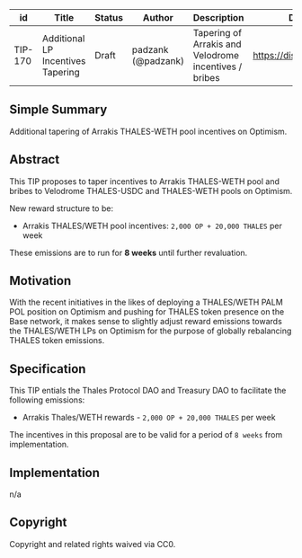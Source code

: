 | id | Title | Status | Author | Description | Discussions to | Created |
| ----------- | ----------- | ----------- | ----------- | ----------- | ----------- | ----------- |
| TIP-170 | Additional LP Incentives Tapering | Draft | padzank (@padzank) | Tapering of Arrakis and Velodrome incentives / bribes | https://discord.gg/rPpPcMXSeU | 2023-09-05


## Simple Summary

Additional tapering of Arrakis THALES-WETH pool incentives on Optimism.

## Abstract

This TIP proposes to taper incentives to Arrakis THALES-WETH pool and bribes to Velodrome THALES-USDC and THALES-WETH pools on Optimism.
  
New reward structure to be:  
  
- Arrakis THALES/WETH pool incentives: `2,000 OP + 20,000 THALES` per week

These emissions are to run for **8 weeks** until further revaluation.  
  
## Motivation
 
With the recent initiatives in the likes of deploying a THALES/WETH PALM POL position on Optimism and pushing for THALES token presence on the Base network, it makes sense to slightly adjust reward emissions towards the THALES/WETH LPs on Optimism for the purpose of globally rebalancing THALES token emissions.

## Specification 

This TIP entials the Thales Protocol DAO and Treasury DAO to facilitate the following emissions:  
  
- Arrakis   Thales/WETH rewards -   `2,000 OP + 20,000 THALES`  per week

The incentives in this proposal are to be valid for a period of `8 weeks` from implementation. 

## Implementation

n/a

## Copyright
 
Copyright and related rights waived via CC0.